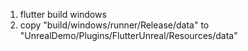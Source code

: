 
1. flutter build windows
2. copy "build/windows/runner/Release/data" to "UnrealDemo/Plugins/FlutterUnreal/Resources/data"
